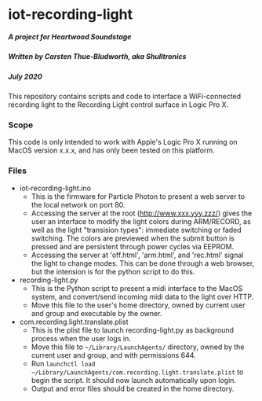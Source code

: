 # iot-recording-light
##### A project for Heartwood Soundstage
##### Written by Carsten Thue-Bludworth, aka Shulltronics
##### July 2020

This repository contains scripts and code to interface a WiFi-connected recording light to the Recording Light control surface in Logic Pro X.

### Scope

This code is only intended to work with Apple's Logic Pro X running on MacOS version x.x.x, and has only been tested on this platform.

### Files
- iot-recording-light.ino
  - This is the firmware for Particle Photon to present a web server to the local network on port 80.
  - Accessing the server at the root (http://www.xxx.yyy.zzz/) gives the user an interface to modify the light colors during ARM/RECORD, as well as the light "transision types": immediate switching or faded switching. The colors are previewed when the submit button is pressed and are persistent through power cycles via EEPROM.
  - Accessing the server at 'off.html', 'arm.html', and 'rec.html' signal the light to change modes. This can be done through a web browser, but the intension is for the python script to do this.
- recording-light.py
  - This is the Python script to present a midi interface to the MacOS system, and convert/send incoming midi data to the light over HTTP.
  - Move this file to the user's home directory, owned by current user and group and executable by the owner.
- com.recording.light.translate.plist
  - This is the plist file to launch recording-light.py as background process when the user logs in.
  - Move this file to `~/Library/LaunchAgents/` directory, owned by the current user and group, and with permissions 644.
  - Run `launchctl load ~/Library/LaunchAgents/com.recording.light.translate.plist` to begin the script. It should now launch automatically upon login.
  - Output and error files should be created in the home directory.

